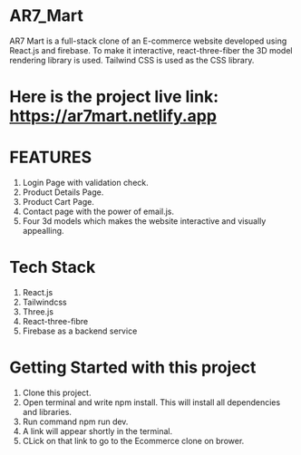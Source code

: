 # AR7_Mart

AR7 Mart is a full-stack clone of an E-commerce website developed using React.js and firebase. To make it interactive, react-three-fiber the 3D model rendering library is used. Tailwind CSS is used as the CSS library.

# Here is the project live link: https://ar7mart.netlify.app

# FEATURES

1. Login Page with validation check.
2. Product Details Page.
3. Product Cart Page.
4. Contact page with the power of email.js.
5. Four 3d models which makes the website interactive and visually appealling.

# Tech Stack

1. React.js
2. Tailwindcss
3. Three.js
4. React-three-fibre
5. Firebase as a backend service

# Getting Started with this project

1. Clone this project.
2. Open terminal and write npm install. This will install all dependencies and libraries.
3. Run command npm run dev.
4. A link will appear shortly in the terminal.
5. CLick on that link to go to the Ecommerce clone on brower.
